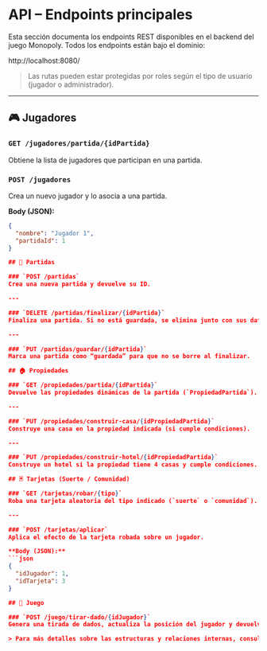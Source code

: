 # API – Endpoints principales

Esta sección documenta los endpoints REST disponibles en el backend del juego Monopoly. Todos los endpoints están bajo el dominio:

http://localhost:8080/


> Las rutas pueden estar protegidas por roles según el tipo de usuario (jugador o administrador).

---

## 🎮 Jugadores

### `GET /jugadores/partida/{idPartida}`
Obtiene la lista de jugadores que participan en una partida.

### `POST /jugadores`
Crea un nuevo jugador y lo asocia a una partida.

**Body (JSON):**
```json
{
  "nombre": "Jugador 1",
  "partidaId": 1
}

## 🧠 Partidas

### `POST /partidas`  
Crea una nueva partida y devuelve su ID.

---

### `DELETE /partidas/finalizar/{idPartida}`  
Finaliza una partida. Si no está guardada, se elimina junto con sus datos.

---

### `PUT /partidas/guardar/{idPartida}`  
Marca una partida como “guardada” para que no se borre al finalizar.

## 🏠 Propiedades

### `GET /propiedades/partida/{idPartida}`  
Devuelve las propiedades dinámicas de la partida (`PropiedadPartida`).

---

### `PUT /propiedades/construir-casa/{idPropiedadPartida}`  
Construye una casa en la propiedad indicada (si cumple condiciones).

---

### `PUT /propiedades/construir-hotel/{idPropiedadPartida}`  
Construye un hotel si la propiedad tiene 4 casas y cumple condiciones.

## 🃏 Tarjetas (Suerte / Comunidad)

### `GET /tarjetas/robar/{tipo}`  
Roba una tarjeta aleatoria del tipo indicado (`suerte` o `comunidad`).

---

### `POST /tarjetas/aplicar`  
Aplica el efecto de la tarjeta robada sobre un jugador.

**Body (JSON):**
```json
{
  "idJugador": 1,
  "idTarjeta": 3
}

## 🎲 Juego

### `POST /juego/tirar-dado/{idJugador}`  
Genera una tirada de dados, actualiza la posición del jugador y devuelve la nueva casilla.

> Para más detalles sobre las estructuras y relaciones internas, consulta `modelo-datos.md`.